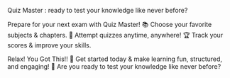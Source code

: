 Quiz Master : ready to test your knowledge like never before?


Prepare for your next exam with Quiz Master!
📚 Choose your favorite subjects & chapters.
🎯 Attempt quizzes anytime, anywhere!
🏆 Track your scores & improve your skills.

Relax! You Got This!!
🔗 Get started today & make learning fun, structured, and engaging!
🚀 Are you ready to test your knowledge like never before?